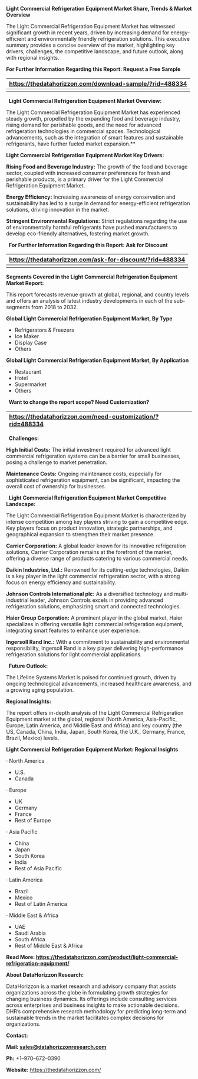 ﻿**Light Commercial Refrigeration Equipment Market Share, Trends & Market Overview**

The Light Commercial Refrigeration Equipment Market has witnessed significant growth in recent years, driven by increasing demand for energy-efficient and environmentally friendly refrigeration solutions. This executive summary provides a concise overview of the market, highlighting key drivers, challenges, the competitive landscape, and future outlook, along with regional insights. 

**For Further Information Regarding this Report: Request a Free Sample**

|**https://thedatahorizzon.com/download-sample/?rid=488334**|
| :- |
||
` `**Light Commercial Refrigeration Equipment Market Overview:**

The Light Commercial Refrigeration Equipment Market has experienced steady growth, propelled by the expanding food and beverage industry, rising demand for perishable goods, and the need for advanced refrigeration technologies in commercial spaces. Technological advancements, such as the integration of smart features and sustainable refrigerants, have further fueled market expansion.** 

**Light Commercial Refrigeration Equipment Market Key Drivers:**

**Rising Food and Beverage Industry:** The growth of the food and beverage sector, coupled with increased consumer preferences for fresh and perishable products, is a primary driver for the Light Commercial Refrigeration Equipment Market.

**Energy Efficiency:** Increasing awareness of energy conservation and sustainability has led to a surge in demand for energy-efficient refrigeration solutions, driving innovation in the market.

**Stringent Environmental Regulations:** Strict regulations regarding the use of environmentally harmful refrigerants have pushed manufacturers to develop eco-friendly alternatives, fostering market growth.

` `**For Further Information Regarding this Report: Ask for Discount**

|**https://thedatahorizzon.com/ask-for-discount/?rid=488334**|
| :- |
| |

**Segments Covered in the Light Commercial Refrigeration Equipment Market Report:**

This report forecasts revenue growth at global, regional, and country levels and offers an analysis of latest industry developments in each of the sub-segments from 2018 to 2032.

**Global Light Commercial Refrigeration Equipment Market, By Type**

- Refrigerators & Freezers
- Ice Maker
- Display Case
- Others

**Global Light Commercial Refrigeration Equipment Market, By Application**

- Restaurant
- Hotel
- Supermarket
- Others

` `**Want to change the report scope? Need Customization?**

|**https://thedatahorizzon.com/need-customization/?rid=488334**|
| :- |

` `**Challenges:**

**High Initial Costs:** The initial investment required for advanced light commercial refrigeration systems can be a barrier for small businesses, posing a challenge to market penetration.

**Maintenance Costs:** Ongoing maintenance costs, especially for sophisticated refrigeration equipment, can be significant, impacting the overall cost of ownership for businesses.

` `**Light Commercial Refrigeration Equipment Market Competitive Landscape:**

The Light Commercial Refrigeration Equipment Market is characterized by intense competition among key players striving to gain a competitive edge. Key players focus on product innovation, strategic partnerships, and geographical expansion to strengthen their market presence.

**Carrier Corporation:** A global leader known for its innovative refrigeration solutions, Carrier Corporation remains at the forefront of the market, offering a diverse range of products catering to various commercial needs.

**Daikin Industries, Ltd.:** Renowned for its cutting-edge technologies, Daikin is a key player in the light commercial refrigeration sector, with a strong focus on energy efficiency and sustainability.

**Johnson Controls International plc:** As a diversified technology and multi-industrial leader, Johnson Controls excels in providing advanced refrigeration solutions, emphasizing smart and connected technologies.

**Haier Group Corporation:** A prominent player in the global market, Haier specializes in offering versatile light commercial refrigeration equipment, integrating smart features to enhance user experience.

**Ingersoll Rand Inc.:** With a commitment to sustainability and environmental responsibility, Ingersoll Rand is a key player delivering high-performance refrigeration solutions for light commercial applications.

` `**Future Outlook:**

The Lifeline Systems Market is poised for continued growth, driven by ongoing technological advancements, increased healthcare awareness, and a growing aging population. 

**Regional Insights:**

The report offers in-depth analysis of the Light Commercial Refrigeration Equipment market at the global, regional (North America, Asia-Pacific, Europe, Latin America, and Middle East and Africa) and key country (the US, Canada, China, India, Japan, South Korea, the U.K., Germany, France, Brazil, Mexico) levels. 

**Light Commercial Refrigeration Equipment Market: Regional Insights**

· North America

- U.S.
- Canada

· Europe

- UK
- Germany
- France
- Rest of Europe

· Asia Pacific

- China
- Japan
- South Korea
- India
- Rest of Asia Pacific

· Latin America

- Brazil
- Mexico
- Rest of Latin America

· Middle East & Africa

- UAE
- Saudi Arabia
- South Africa
- Rest of Middle East & Africa

**Read More: <https://thedatahorizzon.com/product/light-commercial-refrigeration-equipment/>** 

**About DataHorizzon Research:**

DataHorizzon is a market research and advisory company that assists organizations across the globe in formulating growth strategies for changing business dynamics. Its offerings include consulting services across enterprises and business insights to make actionable decisions. DHR’s comprehensive research methodology for predicting long-term and sustainable trends in the market facilitates complex decisions for organizations.

**Contact:**

**Mail: <sales@datahorizzonresearch.com>**

**Ph:** +1–970–672–0390

**Website:** <https://thedatahorizzon.com/>





